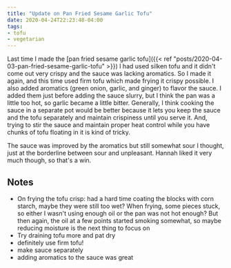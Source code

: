 ```yaml
---
title: "Update on Pan Fried Sesame Garlic Tofu"
date: 2020-04-24T22:23:48-04:00
tags:
- tofu
- vegetarian
---
```

Last time I made the [pan fried sesame garlic tofu]({{< ref "posts/2020-04-03-pan-fried-sesame-garlic-tofu" >}}) I had used silken tofu and it didn't come out very crispy and the sauce was lacking aromatics. So I made it again, and this time used firm tofu which made frying it crispy possible. I also added aromatics (green onion, garlic, and ginger) to flavor the sauce. I added them just before adding the sauce slurry, but I think the pan was a little too hot, so garlic became a little bitter. Generally, I think cooking the sauce in a separate pot would be better because it lets you keep the sauce and the tofu separately and maintain crispiness until you serve it. And, trying to stir the sauce and maintain proper heat control while you have chunks of tofu floating in it is kind of tricky.

The sauce was improved by the aromatics but still somewhat sour I thought, just at the borderline between sour and unpleasant. Hannah liked it very much though, so that's a win.

## Notes

* On frying the tofu crisp: had a hard time coating the blocks with corn starch, maybe they were still too wet? When frying, some pieces stuck, so either I wasn't using enough oil or the pan was not hot enough? But then again, the oil at a few points started smoking somewhat, so maybe reducing moisture is the next thing to focus on
* Try draining tofu more and pat dry
* definitely use firm tofu!
* make sauce separately
* adding aromatics to the sauce was great

